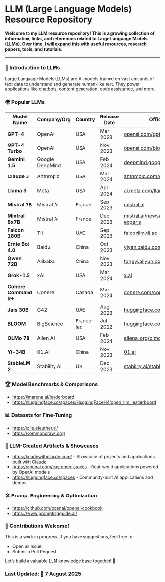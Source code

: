 # LLM (Large Language Models) Resource Repository
#### Welcome to my LLM resource repository! This is a growing collection of information, links, and references related to Large Language Models (LLMs). Over time, I will expand this with useful resources, research papers, tools, and tutorials.
---

### 📌 Introduction to LLMs
Large Language Models (LLMs) are AI models trained on vast amounts of text data to understand and generate human-like text. They power applications like chatbots, content generation, code assistance, and more.

### 🌍 Popular LLMs

| Model Name       | Company/Org | Country | Release Date | Official Link |
|------------------|-------------|---------|--------------|---------------|
| **GPT-4**       | OpenAI      | USA     | Mar 2023     | [openai.com/gpt-4](https://openai.com/gpt-4) |
| **GPT-4 Turbo** | OpenAI      | USA     | Nov 2023     | [openai.com/blog/gpt-4-turbo](https://openai.com/blog/gpt-4-turbo) |
| **Gemini 1.5**  | Google DeepMind | USA | Feb 2024 | [deepmind.google/gemini](https://deepmind.google/technologies/gemini/) |
| **Claude 3**    | Anthropic   | USA     | Mar 2024     | [anthropic.com/claude](https://www.anthropic.com/claude) |
| **Llama 3**     | Meta        | USA     | Apr 2024     | [ai.meta.com/llama](https://ai.meta.com/llama/) |
| **Mistral 7B**  | Mistral AI  | France  | Sep 2023     | [mistral.ai](https://mistral.ai/) |
| **Mixtral 8x7B**| Mistral AI  | France  | Dec 2023     | [mistral.ai/news/mixtral-of-experts](https://mistral.ai/news/mixtral-of-experts/) |
| **Falcon 180B** | TII         | UAE     | Sep 2023     | [falconllm.tii.ae](https://falconllm.tii.ae/) |
| **Ernie Bot 4.0** | Baidu     | China   | Oct 2023     | [yiyan.baidu.com](https://yiyan.baidu.com/) |
| **Qwen 72B**    | Alibaba     | China   | Nov 2023     | [tongyi.aliyun.com](https://tongyi.aliyun.com/) |
| **Grok-1.5**    | xAI         | USA     | Mar 2024     | [x.ai](https://x.ai/) |
| **Cohere Command R+** | Cohere | Canada | Mar 2024 | [cohere.com/command](https://cohere.com/command) |
| **Jais 30B**    | G42         | UAE     | Aug 2023     | [huggingface.co/core42/jais-30b](https://huggingface.co/core42/jais-30b) |
| **BLOOM**       | BigScience  | France-led | Jul 2022 | [huggingface.co/bigscience/bloom](https://huggingface.co/bigscience/bloom) |
| **OLMo 7B**     | Allen AI    | USA     | Feb 2024     | [allenai.org/olmo](https://allenai.org/olmo) |
| **Yi-34B**      | 01.AI       | China   | Nov 2023     | [01.ai](https://01.ai/) |
| **StableLM 2**  | Stability AI | UK    | Dec 2023    | [stability.ai/stablelm](https://stability.ai/stablelm) |

### 🏆 Model Benchmarks & Comparisons

- https://lmarena.ai/leaderboard
- https://huggingface.co/spaces/HuggingFaceH4/open_llm_leaderboard

### 📊 Datasets for Fine-Tuning
- https://pile.eleuther.ai/
- https://commoncrawl.org/

### 🎨 LLM-Created Artifacts & Showcases
- https://madewithclaude.com/ - Showcase of projects and applications built with Claude
- https://openai.com/customer-stories - Real-world applications powered by OpenAI models
- https://huggingface.co/spaces - Community-built AI applications and demos

### 🛠️ Prompt Engineering & Optimization
- https://github.com/openai/openai-cookbook
- https://www.promptingguide.ai/

### 🤝 Contributions Welcome!
This is a work in progress. If you have suggestions, feel free to:
- Open an Issue
- Submit a Pull Request

Let’s build a valuable LLM knowledge base together! 🚀

### Last Updated: 📅 7 August 2025

